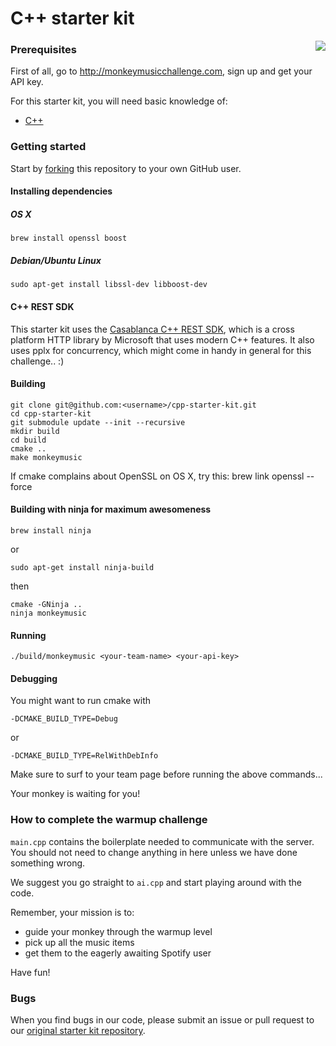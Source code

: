 # C++ starter kit

<img src="http://monkeymusicchallenge.com/images/monkey.png" align="right">

### Prerequisites

First of all, go to http://monkeymusicchallenge.com, sign up and get your API key.

For this starter kit, you will need basic knowledge of:

* [C++](http://cppreference.com/)

### Getting started

Start by [forking](https://github.com/parbo/cpp-starter-kit/fork)
this repository to your own GitHub user.

#### Installing dependencies
##### OS X
    brew install openssl boost

##### Debian/Ubuntu Linux
    sudo apt-get install libssl-dev libboost-dev

#### C++ REST SDK
This starter kit uses the [Casablanca C++ REST SDK](https://casablanca.codeplex.com/), which is a cross platform HTTP library by Microsoft that uses modern C++ features. It also uses pplx for concurrency, which might come in handy in general for this challenge.. :)

#### Building
    git clone git@github.com:<username>/cpp-starter-kit.git
    cd cpp-starter-kit
    git submodule update --init --recursive
    mkdir build
    cd build
    cmake ..
    make monkeymusic

If cmake complains about OpenSSL on OS X, try this:
    brew link openssl --force

#### Building with ninja for maximum awesomeness
    brew install ninja

or

    sudo apt-get install ninja-build

then

    cmake -GNinja ..
    ninja monkeymusic

#### Running
    ./build/monkeymusic <your-team-name> <your-api-key>

#### Debugging
You might want to run cmake with

    -DCMAKE_BUILD_TYPE=Debug

or

    -DCMAKE_BUILD_TYPE=RelWithDebInfo

Make sure to surf to your team page before running the above commands...

Your monkey is waiting for you!

### How to complete the warmup challenge

`main.cpp` contains the boilerplate needed to communicate with the server. You should not need to change anything in here unless we have done something wrong.

We suggest you go straight to `ai.cpp` and start playing around with the code.

Remember, your mission is to:

* guide your monkey through the warmup level
* pick up all the music items
* get them to the eagerly awaiting Spotify user

Have fun!

### Bugs

When you find bugs in our code, please submit an issue or pull request to our [original starter kit repository](https://github.com/parbo/cpp-starter-kit).
